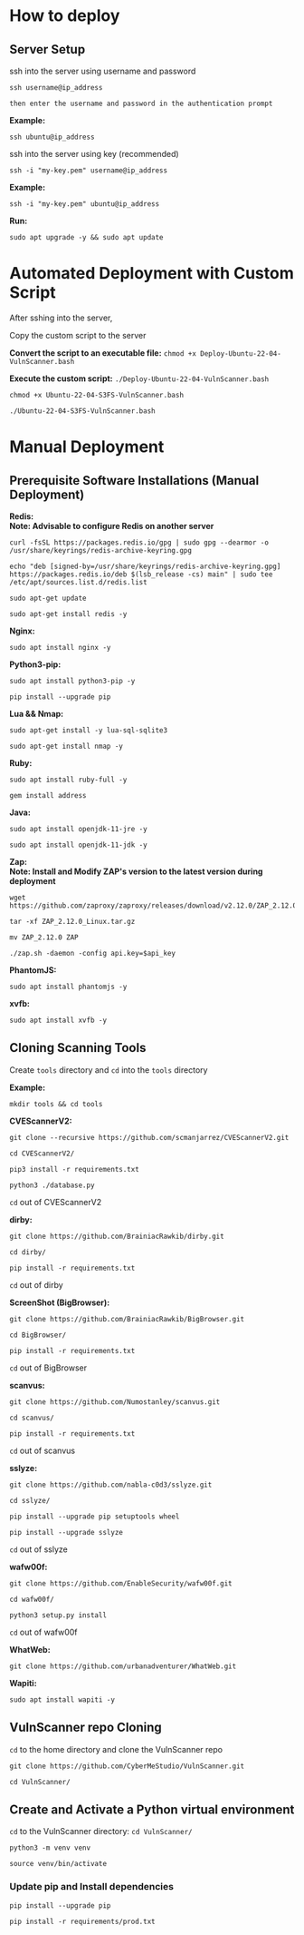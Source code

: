 # How to deploy


## Server Setup

ssh into the server using username and password

```
ssh username@ip_address

then enter the username and password in the authentication prompt
```

**Example:**

```
ssh ubuntu@ip_address
```

ssh into the server using key (recommended)

```
ssh -i "my-key.pem" username@ip_address
```

**Example:**

```
ssh -i "my-key.pem" ubuntu@ip_address
```

**Run:**

```
sudo apt upgrade -y && sudo apt update
```


# Automated Deployment with Custom Script

After sshing into the server, 

Copy the custom script to the server

**Convert the script to an executable file:** `chmod +x Deploy-Ubuntu-22-04-VulnScanner.bash` 

**Execute the custom script:** `./Deploy-Ubuntu-22-04-VulnScanner.bash`

```
chmod +x Ubuntu-22-04-S3FS-VulnScanner.bash

./Ubuntu-22-04-S3FS-VulnScanner.bash
```


# Manual Deployment


## Prerequisite Software Installations (Manual Deployment)

**Redis:**
<br>
**Note: Advisable to configure Redis on another server**

```
curl -fsSL https://packages.redis.io/gpg | sudo gpg --dearmor -o /usr/share/keyrings/redis-archive-keyring.gpg

echo "deb [signed-by=/usr/share/keyrings/redis-archive-keyring.gpg] https://packages.redis.io/deb $(lsb_release -cs) main" | sudo tee /etc/apt/sources.list.d/redis.list

sudo apt-get update

sudo apt-get install redis -y
```

**Nginx:**

```
sudo apt install nginx -y
```

**Python3-pip:**

```
sudo apt install python3-pip -y

pip install --upgrade pip
```

**Lua && Nmap:**

```
sudo apt-get install -y lua-sql-sqlite3

sudo apt-get install nmap -y
```

**Ruby:**

```
sudo apt install ruby-full -y

gem install address
```

**Java:**

```
sudo apt install openjdk-11-jre -y

sudo apt install openjdk-11-jdk -y
```

**Zap:**
<br>
**Note: Install and Modify ZAP's version to the latest version during deployment**

```
wget https://github.com/zaproxy/zaproxy/releases/download/v2.12.0/ZAP_2.12.0_Linux.tar.gz

tar -xf ZAP_2.12.0_Linux.tar.gz

mv ZAP_2.12.0 ZAP

./zap.sh -daemon -config api.key=$api_key
```

**PhantomJS:**

```
sudo apt install phantomjs -y
```

**xvfb:**

```
sudo apt install xvfb -y
```


## Cloning Scanning Tools

Create `tools` directory and `cd` into the `tools` directory

**Example:**

```
mkdir tools && cd tools
```

**CVEScannerV2:**

```
git clone --recursive https://github.com/scmanjarrez/CVEScannerV2.git

cd CVEScannerV2/

pip3 install -r requirements.txt

python3 ./database.py
```

`cd` out of CVEScannerV2


**dirby:**

```
git clone https://github.com/BrainiacRawkib/dirby.git

cd dirby/

pip install -r requirements.txt
```

`cd` out of dirby


**ScreenShot (BigBrowser):**

```
git clone https://github.com/BrainiacRawkib/BigBrowser.git

cd BigBrowser/

pip install -r requirements.txt
```

`cd` out of BigBrowser


**scanvus:**

```
git clone https://github.com/Numostanley/scanvus.git

cd scanvus/

pip install -r requirements.txt
```

`cd` out of scanvus


**sslyze:**

```
git clone https://github.com/nabla-c0d3/sslyze.git

cd sslyze/

pip install --upgrade pip setuptools wheel

pip install --upgrade sslyze
```

`cd` out of sslyze


**wafw00f:**

```
git clone https://github.com/EnableSecurity/wafw00f.git

cd wafw00f/

python3 setup.py install
```

`cd` out of wafw00f


**WhatWeb:**

```
git clone https://github.com/urbanadventurer/WhatWeb.git
```


**Wapiti:**

```
sudo apt install wapiti -y
```


## VulnScanner repo Cloning

`cd` to the home directory and clone the VulnScanner repo

```
git clone https://github.com/CyberMeStudio/VulnScanner.git

cd VulnScanner/
```


## Create and Activate a Python virtual environment

`cd` to the VulnScanner directory: `cd VulnScanner/`

```
python3 -m venv venv

source venv/bin/activate
```


### Update pip and Install dependencies

```
pip install --upgrade pip

pip install -r requirements/prod.txt
```
